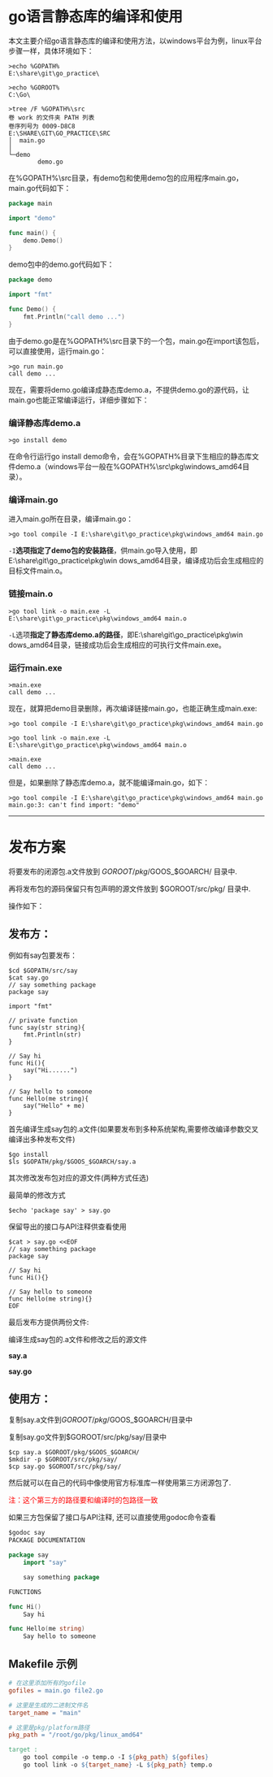 # go语言静态库的编译和使用

本文主要介绍go语言静态库的编译和使用方法，以windows平台为例，linux平台步骤一样，具体环境如下：

```shell
>echo %GOPATH%
E:\share\git\go_practice\

>echo %GOROOT%
C:\Go\

>tree /F %GOPATH%\src
卷 work 的文件夹 PATH 列表
卷序列号为 0009-D8C8
E:\SHARE\GIT\GO_PRACTICE\SRC
│  main.go
│
└─demo
        demo.go
```

在%GOPATH%\src目录，有demo包和使用demo包的应用程序main.go，main.go代码如下：

```go
package main

import "demo"

func main() {
    demo.Demo()
}
```

demo包中的demo.go代码如下：

```go
package demo

import "fmt"

func Demo() {
    fmt.Println("call demo ...")
}
```

由于demo.go是在%GOPATH%\src目录下的一个包，main.go在import该包后，可以直接使用，运行main.go：

```shell
>go run main.go
call demo ...
```



现在，需要将demo.go编译成静态库demo.a，不提供demo.go的源代码，让main.go也能正常编译运行，详细步骤如下：

### 编译静态库demo.a

```shell
>go install demo
```

在命令行运行go install demo命令，会在%GOPATH%目录下生相应的静态库文件demo.a（windows平台一般在%GOPATH%\src\pkg\windows_amd64目录）。

### 编译main.go

进入main.go所在目录，编译main.go：

```shell
>go tool compile -I E:\share\git\go_practice\pkg\windows_amd64 main.go
```

`-I`**选项指定了demo包的安装路径**，供main.go导入使用，即E:\share\git\go_practice\pkg\win
dows_amd64目录，编译成功后会生成相应的目标文件main.o。



### 链接main.o

```shell
>go tool link -o main.exe -L E:\share\git\go_practice\pkg\windows_amd64 main.o
```

`-L`选项**指定了静态库demo.a的路径**，即E:\share\git\go_practice\pkg\win
dows_amd64目录，链接成功后会生成相应的可执行文件main.exe。



### 运行main.exe

```shell
>main.exe
call demo ...
```



现在，就算把demo目录删除，再次编译链接main.go，也能正确生成main.exe:

```shell
>go tool compile -I E:\share\git\go_practice\pkg\windows_amd64 main.go

>go tool link -o main.exe -L E:\share\git\go_practice\pkg\windows_amd64 main.o

>main.exe
call demo ...
```

但是，如果删除了静态库demo.a，就不能编译main.go，如下：

```shell
>go tool compile -I E:\share\git\go_practice\pkg\windows_amd64 main.go
main.go:3: can't find import: "demo"
```

------





# 发布方案

将要发布的闭源包.a文件放到 $GOROOT/pkg/$GOOS_$GOARCH/ 目录中.

再将发布包的源码保留只有包声明的源文件放到 $GOROOT/src/pkg/ 目录中.

操作如下：

## 发布方：

例如有say包要发布：

```
$cd $GOPATH/src/say
$cat say.go
// say something package
package say

import "fmt"

// private function
func say(str string){
    fmt.Println(str)
}

// Say hi
func Hi(){
    say("Hi......")
}

// Say hello to someone
func Hello(me string){
    say("Hello" + me)
}
```

首先编译生成say包的.a文件(如果要发布到多种系统架构,需要修改编译参数交叉编译出多种发布文件)

```
$go install
$ls $GOPATH/pkg/$GOOS_$GOARCH/say.a
```

其次修改发布包对应的源文件(两种方式任选)

最简单的修改方式

```
$echo 'package say' > say.go
```

保留导出的接口与API注释供查看使用

```
$cat > say.go <<EOF
// say something package
package say

// Say hi
func Hi(){}

// Say hello to someone
func Hello(me string){}
EOF
```

最后发布方提供两份文件:

编译生成say包的.a文件和修改之后的源文件

**say.a**

**say.go**



## 使用方：

复制say.a文件到$GOROOT/pkg/$GOOS_$GOARCH/目录中

复制say.go文件到$GOROOT/src/pkg/say/目录中

```
$cp say.a $GOROOT/pkg/$GOOS_$GOARCH/
$mkdir -p $GOROOT/src/pkg/say/
$cp say.go $GOROOT/src/pkg/say/
```

然后就可以在自己的代码中像使用官方标准库一样使用第三方闭源包了.

<font color='red'>注：这个第三方的路径要和编译时的包路径一致</font>

如果三方包保留了接口与API注释, 还可以直接使用godoc命令查看

```go
$godoc say
PACKAGE DOCUMENTATION

package say
    import "say"

    say something package

FUNCTIONS

func Hi()
    Say hi

func Hello(me string)
    Say hello to someone
```



## Makefile 示例

```makefile
# 在这里添加所有的gofile
gofiles = main.go file2.go

# 这里是生成的二进制文件名
target_name = "main"

# 这里是pkg/platform路径
pkg_path = "/root/go/pkg/linux_amd64"

target :
	go tool compile -o temp.o -I ${pkg_path} ${gofiles}
	go tool link -o ${target_name} -L ${pkg_path} temp.o	
```

